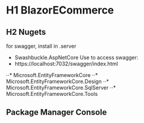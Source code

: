 # H1 BlazorECommerce

## H2 Nugets
for swagger, install in .server
- Swashbuckle.AspNetCore
Use to access swagger:
- https://localhost:7032/swagger/index.html

⋅⋅* Microsoft.EntityFrameworkCore
⋅⋅* Microsoft.EntityFrameworkCore.Design
⋅⋅* Microsoft.EntityFrameworkCore.SqlServer
⋅⋅* Microsoft.EntityFrameworkCore.Tools

Package Manager Console
-
